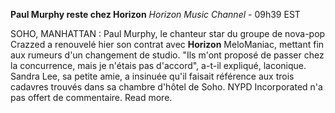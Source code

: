 **Paul Murphy reste chez Horizon**
*Horizon Music Channel* - 09h39 EST

SOHO, MANHATTAN : Paul Murphy, le chanteur star du groupe de nova-pop Crazzed a renouvelé hier son contrat avec **Horizon** MeloManiac, mettant fin aux rumeurs d'un changement de studio. "Ils m'ont proposé de passer chez la concurrence, mais je n'étais pas d'accord", a-t-il expliqué, laconique. Sandra Lee, sa petite amie, a insinuée qu'il faisait référence aux trois cadavres trouvés dans sa chambre d'hôtel de Soho. NYPD Incorporated n'a pas offert de commentaire. Read more.
